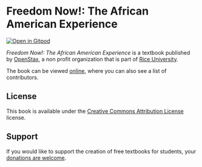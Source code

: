 # Freedom Now!: The African American Experience

[![Open in Gitpod](https://gitpod.io/button/open-in-gitpod.svg)](https://gitpod.io/from-referrer/)

_Freedom Now!: The African American Experience_ is a textbook published by [OpenStax](https://openstax.org/), a non profit organization that is part of [Rice University](https://www.rice.edu/).

The book can be viewed [online](https://github.com/cnx-user-books/cnxbook-freedom-now-the-african-american-experience/releases/latest), where you can also see a list of contributors.

## License
This book is available under the [Creative Commons Attribution License](./LICENSE) license.

## Support
If you would like to support the creation of free textbooks for students, your [donations are welcome](https://riceconnect.rice.edu/donation/support-openstax-banner).
